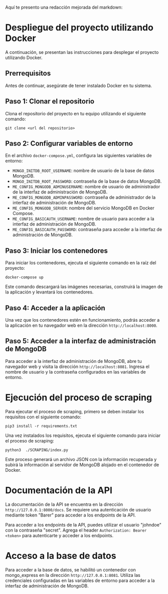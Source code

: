 Aquí te presento una redacción mejorada del markdown:

# Despliegue del proyecto utilizando Docker

A continuación, se presentan las instrucciones para desplegar el proyecto utilizando Docker.

## Prerrequisitos

Antes de continuar, asegúrate de tener instalado Docker en tu sistema.

## Paso 1: Clonar el repositorio

Clona el repositorio del proyecto en tu equipo utilizando el siguiente comando:

```
git clone <url del repositorio>
```

## Paso 2: Configurar variables de entorno

En el archivo `docker-compose.yml`, configura las siguientes variables de entorno:

- `MONGO_INITDB_ROOT_USERNAME`: nombre de usuario de la base de datos MongoDB.
- `MONGO_INITDB_ROOT_PASSWORD`: contraseña de la base de datos MongoDB.
- `ME_CONFIG_MONGODB_ADMINUSERNAME`: nombre de usuario de administrador de la interfaz de administración de MongoDB.
- `ME_CONFIG_MONGODB_ADMINPASSWORD`: contraseña de administrador de la interfaz de administración de MongoDB.
- `ME_CONFIG_MONGODB_SERVER`: nombre del servicio MongoDB en Docker Compose.
- `ME_CONFIG_BASICAUTH_USERNAME`: nombre de usuario para acceder a la interfaz de administración de MongoDB.
- `ME_CONFIG_BASICAUTH_PASSWORD`: contraseña para acceder a la interfaz de administración de MongoDB.

## Paso 3: Iniciar los contenedores

Para iniciar los contenedores, ejecuta el siguiente comando en la raíz del proyecto:

```
docker-compose up
```

Este comando descargará las imágenes necesarias, construirá la imagen de la aplicación y levantará los contenedores.

## Paso 4: Acceder a la aplicación

Una vez que los contenedores estén en funcionamiento, podrás acceder a la aplicación en tu navegador web en la dirección `http://localhost:8000`.

## Paso 5: Acceder a la interfaz de administración de MongoDB

Para acceder a la interfaz de administración de MongoDB, abre tu navegador web y visita la dirección `http://localhost:8081`. Ingresa el nombre de usuario y la contraseña configurados en las variables de entorno.

# Ejecución del proceso de scraping

Para ejecutar el proceso de scraping, primero se deben instalar los requisitos con el siguiente comando:

```
pip3 install -r requirements.txt
```

Una vez instalados los requisitos, ejecuta el siguiente comando para iniciar el proceso de scraping:

```
python3  ./SCRAPING/index.py
```

Este proceso generará un archivo JSON con la información recuperada y subirá la información al servidor de MongoDB alojado en el contenedor de Docker.

# Documentación de la API

La documentación de la API se encuentra en la dirección `http://127.0.0.1:8000/docs`. Se requiere una autenticación de usuario mediante token "Barer" para acceder a los endpoints de la API. 

Para acceder a los endpoints de la API, puedes utilizar el usuario "johndoe" con la contraseña "secret". Agrega el header `Authorization: Bearer <token>` para autenticarte y acceder a los endpoints.

# Acceso a la base de datos

Para acceder a la base de datos, se habilitó un contenedor con mongo_express en la dirección `http://127.0.0.1:8081`. Utiliza las credenciales configuradas en las variables de entorno para acceder a la interfaz de administración de MongoDB.